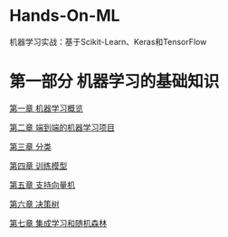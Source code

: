 # Hands-On-ML

机器学习实战：基于Scikit-Learn、Keras和TensorFlow

# 第一部分 机器学习的基础知识

[第一章 机器学习概览](https://github.com/Vuean/Hands-On-ML/blob/main/Chapter1/README.md)

[第二章 端到端的机器学习项目](https://github.com/Vuean/Hands-On-ML/blob/main/Chapter2/README.md)

[第三章 分类](https://github.com/Vuean/Hands-On-ML/blob/main/Chapter3/README.md)

[第四章 训练模型](https://github.com/Vuean/Hands-On-ML/blob/main/Chapter4/README.md)

[ 第五章 支持向量机](https://github.com/Vuean/Hands-On-ML/blob/main/Chapter5/README.md)

[第六章 决策树](https://github.com/Vuean/Hands-On-ML/blob/main/Chapter6/README.md)

[第七章 集成学习和随机森林]()